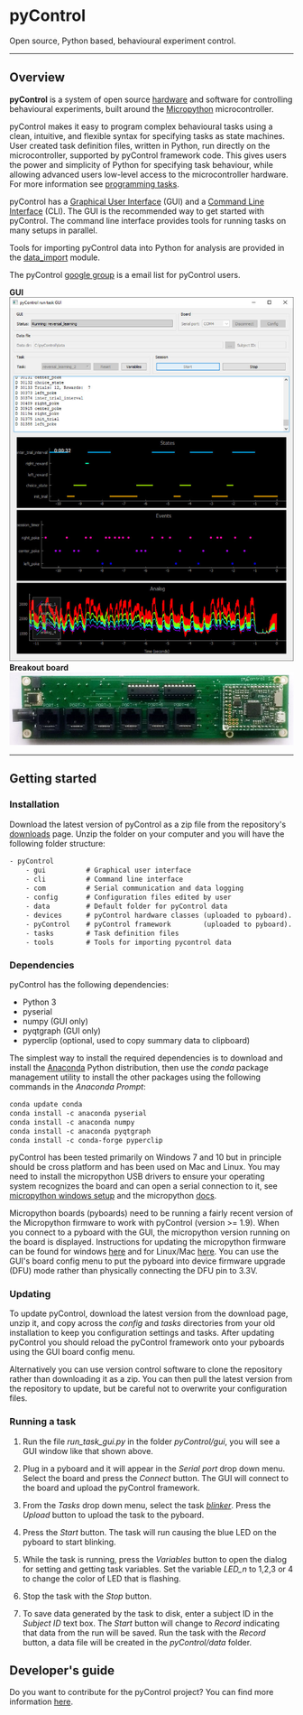 # pyControl

Open source, Python based, behavioural experiment control.

---

## Overview

**pyControl** is a system of open source [hardware](user-guide/hardware.md) and software for controlling behavioural experiments, built around the [Micropython](https://micropython.org/) microcontroller.

pyControl makes it easy to program complex behavioural tasks using a clean, intuitive, and flexible syntax for specifying tasks as state machines. User created task definition files, written in Python, run directly on the microcontroller, supported by pyControl framework code.  This gives users the power and simplicity of Python for specifying task behaviour, while allowing advanced users low-level access to the microcontroller hardware.  For more information see [programming tasks](user-guide/programming-tasks.md).  

pyControl has a [Graphical User Interface](user-guide/graphical-user-interface.md) (GUI) and a [Command Line Interface](user-guide/command-line-interface.md) (CLI).   The GUI is the recommended way to get started with pyControl.  The command line interface provides tools for running tasks on many setups in parallel.

Tools for importing pyControl data into Python for analysis are provided in the [data_import](user-guide/importing-data.md) module.

The pyControl [google group](https://groups.google.com/forum/#!forum/pycontrol) is a email list for pyControl users.

**GUI**
![run_task_GUI.jpg](media/run_task_GUI.jpg)
**Breakout board**
![Breakout 1.2 back](media/hardware/breakout-1-2-back.jpg)


---

## Getting started


### Installation

Download the latest version of pyControl as a zip file from the repository's [downloads](https://bitbucket.org/takam/pycontrol/downloads/) page. Unzip the folder on your computer and you will have the following folder structure:

```
- pyControl
	- gui          # Graphical user interface
    - cli          # Command line interface
    - com          # Serial communication and data logging
    - config       # Configuration files edited by user
    - data         # Default folder for pyControl data
    - devices      # pyControl hardware classes (uploaded to pyboard).
    - pyControl    # pyControl framework        (uploaded to pyboard).
    - tasks        # Task definition files
    - tools        # Tools for importing pycontrol data
```

### Dependencies

pyControl has the following dependencies:

- Python 3 
- pyserial
- numpy     (GUI only)
- pyqtgraph (GUI only)
- pyperclip (optional, used to copy summary data to clipboard)

The simplest way to install the required dependencies is to download and install the [Anaconda](https://www.anaconda.com/download/) Python distribution, then use the *conda* package management utility to install the other packages using the following commands in the *Anaconda Prompt*:

```
conda update conda
conda install -c anaconda pyserial
conda install -c anaconda numpy
conda install -c anaconda pyqtgraph
conda install -c conda-forge pyperclip
```

pyControl has been tested primarily on Windows 7 and 10 but in principle should be cross platform and has been used on Mac and Linux.  You may need to install the micropython USB drivers to ensure your operating system recognizes the board and can open a serial connection to it, see [micropython windows setup](http://micropython.org/resources/Micro-Python-Windows-setup.pdf) and the micropython [docs](http://docs.micropython.org/en/latest/pyboard/pyboard/tutorial/repl.html).

Micropython boards (pyboards) need to be running a fairly recent version of the Micropython firmware to work with pyControl (version >= 1.9).  When you connect to a pyboard with the GUI, the micropython version running on the board is displayed.  Instructions for updating the micropython firmware can be found for windows [here](http://micropython.org/download) and for Linux/Mac [here](https://github.com/micropython/micropython/wiki/Pyboard-Firmware-Update). You can use the GUI's board config menu to put the pyboard into device firmware upgrade (DFU) mode rather than physically connecting the DFU pin to 3.3V.

### Updating

To update pyControl, download the latest version from the download page, unzip it, and copy across the *config* and *tasks* directories from your old installation to keep you configuration settings and tasks.  After updating pyControl you should reload the pyControl framework onto your pyboards using the GUI board config menu.

Alternatively you can use version control software to clone the repository rather than downloading it as a zip.  You can then pull the latest version from the repository to update, but be careful not to overwrite your configuration files.

### Running a task

1. Run the file *run_task_gui.py* in the folder *pyControl/gui*, you will see a GUI window like that shown above.

2. Plug in a pyboard and it will appear in the *Serial port* drop down menu.  Select the board and press the *Connect* button.  The GUI will connect to the board and upload the pyControl framework.

3. From the *Tasks* drop down menu, select the task [*blinker*](https://bitbucket.org/takam/pycontrol/src/default/tasks/blinker.py).  Press the *Upload* button to upload the task to the pyboard.

4. Press the *Start* button.  The task will run causing the blue LED on the pyboard to start blinking.

5.  While the task is running, press the *Variables* button to open the dialog for setting and getting task variables.  Set the variable *LED_n* to 1,2,3 or 4 to change the color of LED that is flashing.

6.  Stop the task with the *Stop* button.

7.  To save data generated by the task to disk, enter a subject ID in the *Subject ID* text box.  The *Start* button will change to *Record* indicating that data from the run will be saved.  Run the task with the *Record* button, a data file will be created in the *pyControl/data* folder.

## Developer's guide

Do you want to contribute for the pyControl project? You can find more information [here](/contributing).